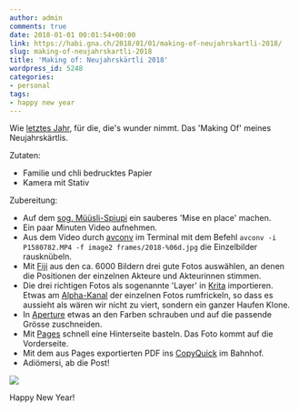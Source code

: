 ```yaml
---
author: admin
comments: true
date: 2018-01-01 00:01:54+00:00
link: https://habi.gna.ch/2018/01/01/making-of-neujahrskartli-2018/
slug: making-of-neujahrskartli-2018
title: 'Making of: Neujahrskärtli 2018'
wordpress_id: 5248
categories:
- personal
tags:
- happy new year
---
```


Wie [letztes Jahr](https://habi.gna.ch/2016/12/31/making-of-neujahrskartli-2017/), für die, die's wunder nimmt.
Das 'Making Of' meines Neujahrskärtlis.

Zutaten:
- Familie und chli bedrucktes Papier
- Kamera mit Stativ

Zubereitung:
- Auf dem [sog. Müüsli-Spiupi](http://www.openstreetmap.org/#map=19/46.93899/7.41531) ein sauberes 'Mise en place' machen.
- Ein paar Minuten Video aufnehmen.
- Aus dem Video durch [avconv](https://libav.org/avconv.html) im Terminal mit dem Befehl `avconv -i P1580782.MP4 -f image2 frames/2018-%06d.jpg` die Einzelbilder rausknübeln.
- Mit [Fiji](http://fiji.sc) aus den ca. 6000 Bildern drei gute Fotos auswählen, an denen die Positionen der einzelnen Akteure und Akteurinnen stimmen.
- Die drei richtigen Fotos als sogenannte 'Layer' in [Krita](http://krita.org/) importieren. Etwas am [Alpha-Kanal](https://de.wikipedia.org/wiki/Alphakanal) der einzelnen Fotos rumfrickeln, so dass es aussieht als wären wir nicht zu viert, sondern ein ganzer Haufen Klone.
- In [Aperture](https://en.wikipedia.org/wiki/Aperture_(software)) etwas an den Farben schrauben und auf die passende Grösse zuschneiden.
- Mit [Pages](https://apple.com/pages/) schnell eine Hinterseite basteln. Das Foto kommt auf die Vorderseite.
- Mit dem aus Pages exportierten PDF ins [CopyQuick](https://www.sbb.ch/en/meta/shop-detail.html/geo-copyquick-9046) im Bahnhof.
- Adiömersi, ab die Post!

![](https://habi.gna.ch/wp-content/uploads/2018/01/2018-1024x512.jpg)

Happy New Year!
